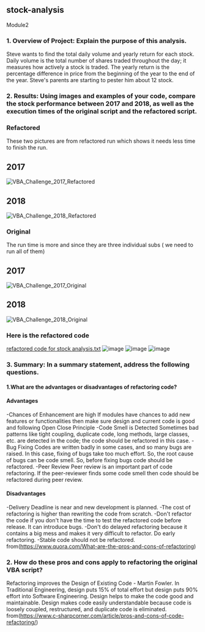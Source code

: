 ## stock-analysis
Module2
### 1. Overview of Project: Explain the purpose of this analysis.
Steve wants to find the total daily volume and yearly return for each stock. Daily volume is the total number of shares traded throughout the day; it measures how actively a stock is traded. The yearly return is the percentage difference in price from the beginning of the year to the end of the year. Steve's parents are starting to pester him about 12 stock.
### 2. Results: Using images and examples of your code, compare the stock performance between 2017 and 2018, as well as the execution times of the original script and the refactored script.

### Refactored
These two pictures are from refactored run which shows it needs less time to finish the run.
## 2017
![VBA_Challenge_2017_Refactored](https://user-images.githubusercontent.com/100230706/156911127-67ed7802-01f1-49b8-b8df-0935bb426724.png)
## 2018
![VBA_Challenge_2018_Refactored](https://user-images.githubusercontent.com/100230706/156911133-0c0ff6dd-6570-47cc-921e-1ed0f62a802d.png)
### Original 
The run time is more and since they are three individual subs ( we need to run all of them)
## 2017
![VBA_Challenge_2017_Original](https://user-images.githubusercontent.com/100230706/156911141-b3c75411-3d8b-4ef0-8fc1-67ebffbe21ae.png)
## 2018
![VBA_Challenge_2018_Original](https://user-images.githubusercontent.com/100230706/156911147-ad1688d2-bdea-4746-8f4b-33d3d54fdd29.png)

### Here is the refactored code 
[refactored code for stock analysis.txt](https://github.com/Hastieiliat/stock-analysis/files/8192037/refactored.code.for.stock.analysis.txt)
![image](https://user-images.githubusercontent.com/100230706/156911473-2249c51b-955b-464a-864e-fe30136c408a.png)
![image](https://user-images.githubusercontent.com/100230706/156911502-2b4213cf-f7b4-44c1-b02c-9b8d7b46845d.png)
![image](https://user-images.githubusercontent.com/100230706/156911511-62b5f612-f5cc-4853-9151-49cd7135b46e.png)


### 3. Summary: In a summary statement, address the following questions.
#### 1.What are the advantages or disadvantages of refactoring code?
#### Advantages
-Chances of Enhancement are high
If modules have chances to add new features or functionalities then make sure design and current code is good and following Open Close Principle
-Code Smell is Detected
Sometimes bad patterns like tight coupling, duplicate code, long methods, large classes, etc. are detected in the code;  the code should be refactored in this case.
-Bug Fixing
Codes are written badly in some cases, and so many bugs are raised. In this case, fixing of bugs take too much effort. So, the root cause of bugs can be code smell. So, before fixing bugs code should be refactored.
-Peer Review
Peer review is an important part of code refactoring. If the peer-reviewer finds some code smell then code should be refactored during peer review.
#### Disadvantages
-Delivery Deadline is near and new development is planned.
-The cost of refactoring is higher than rewriting the code from scratch.
-Don't refactor the code if you don't have the time to test the refactored code before release. It can introduce bugs. 
-Don't do delayed refactoring because it contains a big mess and makes it very difficult to refactor. Do early refactoring.
-Stable code should not be refactored.
from(https://www.quora.com/What-are-the-pros-and-cons-of-refactoring)
### 2. How do these pros and cons apply to refactoring the original VBA script?
Refactoring improves the Design of Existing Code - Martin Fowler.
In Traditional Engineering, design puts 15% of total effort but design puts 90% effort into Software Engineering.
Design helps to make the code good and maintainable.
Design makes code easily understandable because code is loosely coupled, restructured, and duplicate code is eliminated.
from(https://www.c-sharpcorner.com/article/pros-and-cons-of-code-refactoring/)

